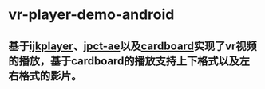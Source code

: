 # vr-player-demo-android
## 基于[ijkplayer](https://github.com/Bilibili/ijkplayer)、[jpct-ae](https://www.jpct.net/)以及[cardboard](https://github.com/googlevr/cardboard)实现了vr视频的播放，基于cardboard的播放支持上下格式以及左右格式的影片。
